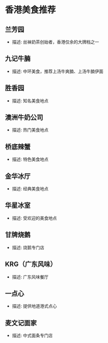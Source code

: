 # 香港美食推荐

## 兰芳园
- 描述: 丝袜奶茶创始者，香港仅余的大牌档之一

## 九记牛腩
- 描述: 中环美食，推荐上汤牛爽腩、上汤牛腩伊面

## 胜香园
- 描述: 知名美食地点

## 澳洲牛奶公司
- 描述: 热门美食地点

## 桥底辣蟹
- 描述: 特色美食地点

## 金华冰厅
- 描述: 经典美食地点

## 华星冰室
- 描述: 受欢迎的美食地点

## 甘牌烧鹅
- 描述: 烧鹅专门店

## KRG（广东风味）
- 描述: 广东风味餐厅

## 一点心
- 描述: 提供地道港式点心

## 麦文记面家
- 描述: 中式面条专门店

